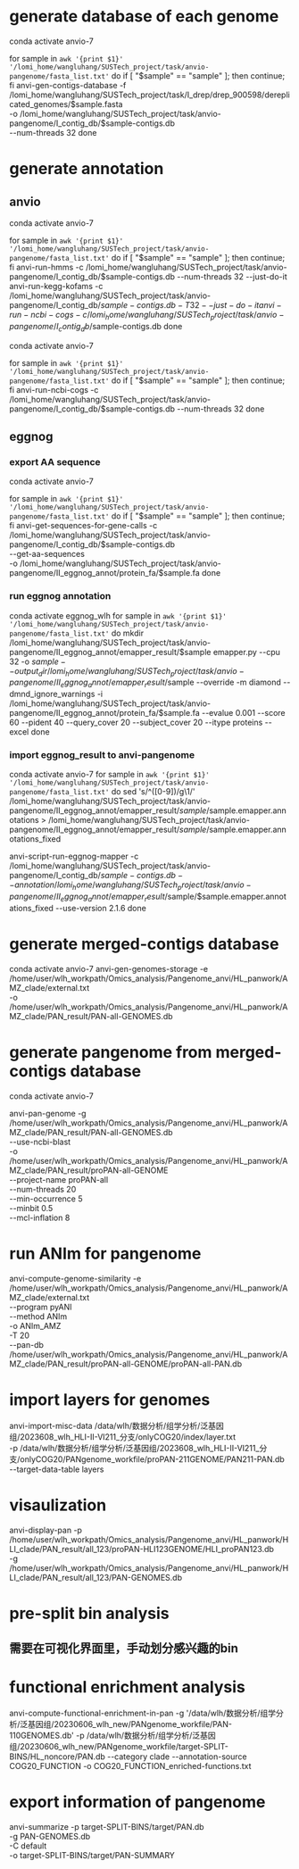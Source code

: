 # generate database of each genome

conda activate anvio-7


for sample in `awk '{print $1}' '/lomi_home/wangluhang/SUSTech_project/task/anvio-pangenome/fasta_list.txt'`
do
    if [ "$sample" == "sample" ]; then continue; fi    
    anvi-gen-contigs-database -f  /lomi_home/wangluhang/SUSTech_project/task/I_drep/drep_900598/dereplicated_genomes/$sample.fasta \
                          -o /lomi_home/wangluhang/SUSTech_project/task/anvio-pangenome/I_contig_db/$sample-contigs.db \
                          --num-threads 32
done


# generate annotation 
## anvio

conda activate anvio-7

for sample in `awk '{print $1}' '/lomi_home/wangluhang/SUSTech_project/task/anvio-pangenome/fasta_list.txt'`
do
    if [ "$sample" == "sample" ]; then continue; fi    
    anvi-run-hmms -c /lomi_home/wangluhang/SUSTech_project/task/anvio-pangenome/I_contig_db/$sample-contigs.db --num-threads 32 --just-do-it
    anvi-run-kegg-kofams -c /lomi_home/wangluhang/SUSTech_project/task/anvio-pangenome/I_contig_db/$sample-contigs.db -T 32 --just-do-it
    anvi-run-ncbi-cogs -c /lomi_home/wangluhang/SUSTech_project/task/anvio-pangenome/I_contig_db/$sample-contigs.db
done

conda activate anvio-7

for sample in `awk '{print $1}' '/lomi_home/wangluhang/SUSTech_project/task/anvio-pangenome/fasta_list.txt'`
do
    if [ "$sample" == "sample" ]; then continue; fi    
    anvi-run-ncbi-cogs -c /lomi_home/wangluhang/SUSTech_project/task/anvio-pangenome/I_contig_db/$sample-contigs.db --num-threads 32
done


## eggnog
### export AA sequence
conda activate anvio-7

for sample in `awk '{print $1}' '/lomi_home/wangluhang/SUSTech_project/task/anvio-pangenome/fasta_list.txt'`
do
	if [ "$sample" == "sample" ]; then continue; fi
	anvi-get-sequences-for-gene-calls -c /lomi_home/wangluhang/SUSTech_project/task/anvio-pangenome/I_contig_db/$sample-contigs.db \
                                    --get-aa-sequences \
                                    -o /lomi_home/wangluhang/SUSTech_project/task/anvio-pangenome/II_eggnog_annot/protein_fa/$sample.fa
done

### run eggnog annotation
conda activate eggnog_wlh
for sample in `awk '{print $1}' '/lomi_home/wangluhang/SUSTech_project/task/anvio-pangenome/fasta_list.txt'`
do
mkdir /lomi_home/wangluhang/SUSTech_project/task/anvio-pangenome/II_eggnog_annot/emapper_result/$sample
emapper.py --cpu 32 -o $sample --output_dir /lomi_home/wangluhang/SUSTech_project/task/anvio-pangenome/II_eggnog_annot/emapper_result/$sample --override -m diamond --dmnd_ignore_warnings  -i /lomi_home/wangluhang/SUSTech_project/task/anvio-pangenome/II_eggnog_annot/protein_fa/$sample.fa --evalue 0.001 --score 60 --pident 40 --query_cover 20 --subject_cover 20 --itype proteins --excel
done

### import eggnog_result to anvi-pangenome
conda activate anvio-7
for sample in `awk '{print $1}' '/lomi_home/wangluhang/SUSTech_project/task/anvio-pangenome/fasta_list.txt'`
do
sed 's/^\([0-9]\)/g\1/' /lomi_home/wangluhang/SUSTech_project/task/anvio-pangenome/II_eggnog_annot/emapper_result/$sample/$sample.emapper.annotations > /lomi_home/wangluhang/SUSTech_project/task/anvio-pangenome/II_eggnog_annot/emapper_result/$sample/$sample.emapper.annotations_fixed

anvi-script-run-eggnog-mapper -c /lomi_home/wangluhang/SUSTech_project/task/anvio-pangenome/I_contig_db/$sample-contigs.db --annotation /lomi_home/wangluhang/SUSTech_project/task/anvio-pangenome/II_eggnog_annot/emapper_result/$sample/$sample.emapper.annotations_fixed --use-version 2.1.6
done



# generate merged-contigs database

conda activate anvio-7
anvi-gen-genomes-storage -e /home/user/wlh_workpath/Omics_analysis/Pangenome_anvi/HL_panwork/AMZ_clade/external.txt \
                         -o /home/user/wlh_workpath/Omics_analysis/Pangenome_anvi/HL_panwork/AMZ_clade/PAN_result/PAN-all-GENOMES.db



# generate pangenome from merged-contigs database

conda activate anvio-7

anvi-pan-genome -g /home/user/wlh_workpath/Omics_analysis/Pangenome_anvi/HL_panwork/AMZ_clade/PAN_result/PAN-all-GENOMES.db \
                --use-ncbi-blast \
                -o /home/user/wlh_workpath/Omics_analysis/Pangenome_anvi/HL_panwork/AMZ_clade/PAN_result/proPAN-all-GENOME \
                --project-name proPAN-all \
                --num-threads 20  \
                --min-occurrence 5 \
                --minbit 0.5 \
                --mcl-inflation 8 


# run ANIm for pangenome

anvi-compute-genome-similarity -e  /home/user/wlh_workpath/Omics_analysis/Pangenome_anvi/HL_panwork/AMZ_clade/external.txt \
                                   --program pyANI \
				   --method ANIm \
                                   -o ANIm_AMZ \
                                   -T 20 \
                                   --pan-db  /home/user/wlh_workpath/Omics_analysis/Pangenome_anvi/HL_panwork/AMZ_clade/PAN_result/proPAN-all-GENOME/proPAN-all-PAN.db



# import layers for genomes

anvi-import-misc-data /data/wlh/数据分析/组学分析/泛基因组/2023608_wlh_HLI-II-VI211_分支/onlyCOG20/index/layer.txt \
                      -p  /data/wlh/数据分析/组学分析/泛基因组/2023608_wlh_HLI-II-VI211_分支/onlyCOG20/PANgenome_workfile/proPAN-211GENOME/PAN211-PAN.db \
                      --target-data-table layers


# visaulization

anvi-display-pan -p /home/user/wlh_workpath/Omics_analysis/Pangenome_anvi/HL_panwork/HLI_clade/PAN_result/all_123/proPAN-HLI123GENOME/HLI_proPAN123.db \
                 -g /home/user/wlh_workpath/Omics_analysis/Pangenome_anvi/HL_panwork/HLI_clade/PAN_result/all_123/PAN-GENOMES.db



# pre-split bin analysis

## 需要在可视化界面里，手动划分感兴趣的bin


# functional enrichment analysis

anvi-compute-functional-enrichment-in-pan -g '/data/wlh/数据分析/组学分析/泛基因组/20230606_wlh_new/PANgenome_workfile/PAN-110GENOMES.db' -p /data/wlh/数据分析/组学分析/泛基因组/20230606_wlh_new/PANgenome_workfile/target-SPLIT-BINS/HL_noncore/PAN.db --category clade --annotation-source COG20_FUNCTION -o COG20_FUNCTION_enriched-functions.txt


# export information of pangenome

anvi-summarize -p target-SPLIT-BINS/target/PAN.db \
               -g PAN-GENOMES.db \
               -C default \
               -o target-SPLIT-BINS/target/PAN-SUMMARY




